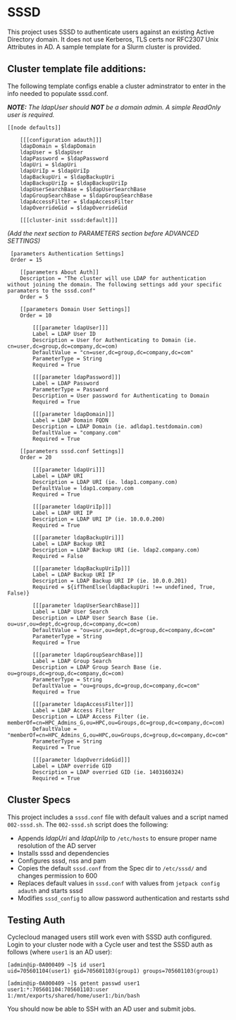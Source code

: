 
SSSD
========

This project uses SSSD to authenticate users against an existing Active Directory domain.  It does not use Kerberos, TLS certs nor RFC2307 Unix Attributes in AD.  A sample template for a Slurm cluster is provided.


## Cluster template file additions:
The following template configs enable a cluster adminstrator to enter in the info needed to populate sssd.conf.

***NOTE:***  *The ldapUser should **NOT** be a domain admin.  A simple ReadOnly user is required.* 


    [[node defaults]]

        [[[configuration adauth]]]
        ldapDomain = $ldapDomain
        ldapUser = $ldapUser
        ldapPassword = $ldapPassword
        ldapUri = $ldapUri
        ldapUriIp = $ldapUriIp
        ldapBackupUri = $ldapBackupUri
        ldapBackupUriIp = $ldapBackupUriIp
        ldapUserSearchBase = $ldapUserSearchBase
        ldapGroupSearchBase = $ldapGroupSearchBase
        ldapAccessFilter = $ldapAccessFilter
        ldapOverrideGid = $ldapOverrideGid
        
        [[[cluster-init sssd:default]]] 
        
        
 *(Add the next section to PARAMETERS section before ADVANCED SETTINGS)*  
 
     [parameters Authentication Settings]
     Order = 15

        [[parameters About Auth]]
        Description = "The cluster will use LDAP for authentication without joining the domain. The following settings add your specific paramaters to the sssd.conf"
        Order = 5

        [[parameters Domain User Settings]]
        Order = 10 

            [[[parameter ldapUser]]]
            Label = LDAP User ID
            Description = User for Authenticating to Domain (ie. cn=user,dc=group,dc=company,dc=com)
            DefaultValue = "cn=user,dc=group,dc=company,dc=com"
            ParameterType = String
            Required = True

            [[[parameter ldapPassword]]]
            Label = LDAP Password
            ParameterType = Password
            Description = User password for Authenticating to Domain
            Required = True

            [[[parameter ldapDomain]]]
            Label = LDAP Domain FQDN
            Description = LDAP Domain (ie. adldap1.testdomain.com)
            DefaultValue = "company.com"
            Required = True	    

        [[parameters sssd.conf Settings]]
        Order = 20

            [[[parameter ldapUri]]]
            Label = LDAP URI
            Description = LDAP URI (ie. ldap1.company.com)
            DefaultValue = ldap1.company.com
            Required = True	 

            [[[parameter ldapUriIp]]]
            Label = LDAP URI IP
            Description = LDAP URI IP (ie. 10.0.0.200)
            Required = True	 

            [[[parameter ldapBackupUri]]]
            Label = LDAP Backup URI
            Description = LDAP Backup URI (ie. ldap2.company.com)
            Required = False	 

            [[[parameter ldapBackupUriIp]]]
            Label = LDAP Backup URI IP
            Description = LDAP Backup URI IP (ie. 10.0.0.201)
            Required = ${ifThenElse(ldapBackupUri !== undefined, True, False)}

            [[[parameter ldapUserSearchBase]]]
            Label = LDAP User Search
            Description = LDAP User Search Base (ie. ou=usr,ou=dept,dc=group,dc=company,dc=com)
            DefaultValue = "ou=usr,ou=dept,dc=group,dc=company,dc=com"
            ParameterType = String
            Required = True	

            [[[parameter ldapGroupSearchBase]]]
            Label = LDAP Group Search
            Description = LDAP Group Search Base (ie. ou=groups,dc=group,dc=company,dc=com)
            ParameterType = String
            DefaultValue = "ou=groups,dc=group,dc=company,dc=com"
            Required = True

            [[[parameter ldapAccessFilter]]]
            Label = LDAP Access Filter
            Description = LDAP Access Filter (ie. memberOf=cn=HPC_Admins_G,ou=HPC,ou=Groups,dc=group,dc=company,dc=com)
            DefaultValue = "memberOf=cn=HPC_Admins_G,ou=HPC,ou=Groups,dc=group,dc=company,dc=com"
            ParameterType = String
            Required = True

            [[[parameter ldapOverrideGid]]]
            Label = LDAP override GID
            Description = LDAP overried GID (ie. 1403160324)
            Required = True
        


## Cluster Specs
This project includes a `sssd.conf` file with default values and a script named `002-sssd.sh`.  The `002-sssd.sh` script does the following:

- Appends *ldapUri* and *ldapUriIp* to `/etc/hosts` to ensure proper name resolution of the AD server
- Installs sssd and dependencies
- Configures sssd, nss and pam
- Copies the default `sssd.conf` from the Spec dir to `/etc/sssd/` and changes permission to 600
- Replaces default values in `sssd.conf` with values from `jetpack config adauth` and starts sssd
- Modifies `sssd_config` to allow password authentication and restarts sshd



## Testing Auth
Cyclecloud managed users still work even with SSSD auth configured.  Login to your cluster node with a Cycle user and test the SSSD auth as follows (where `user1` is an AD user):

    [admin@ip-0A000409 ~]$ id user1
    uid=705601104(user1) gid=705601103(group1) groups=705601103(group1)
    
    [admin@ip-0A000409 ~]$ getent passwd user1
    user1:*:705601104:705601103:user 1:/mnt/exports/shared/home/user1:/bin/bash


You should now be able to SSH with an AD user and submit jobs.
